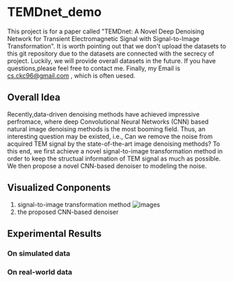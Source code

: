 # TEMDnet_demo
This project is for a paper called "TEMDnet: A Novel Deep Denoising Network for Transient Electromagnetic Signal with Signal-to-Image Transformation". It is worth pointing out that we don't upload the datasets to this git repository due to the datasets are connected with the secrecy of project. Luckily, we will provide overall datasets in the future. If you have questions,please feel free to contact me. Finally, my Email is cs.ckc96@gmail.com , which is often uesed.
## Overall Idea
Recently,data-driven denoising methods have achieved impressive perfromace, where deep Convolutional Neural Networks (CNN) based natural image denoising methods is the most booming field. Thus, an interesting question may be existed, i.e., Can we remove the noise from acquired TEM signal by the state-of-the-art image denoising methods? To this end, we first achieve a novel signal-to-image transformation method in order to keep the structual information of TEM signal as much as possible. We then propose a novel CNN-based denoiser to modeling the noise. 
## Visualized Conponents 
1) signal-to-image transformation method
![images](fig.png)
2) the proposed CNN-based denoiser
## Experimental Results
### On simulated data
### On real-world data
